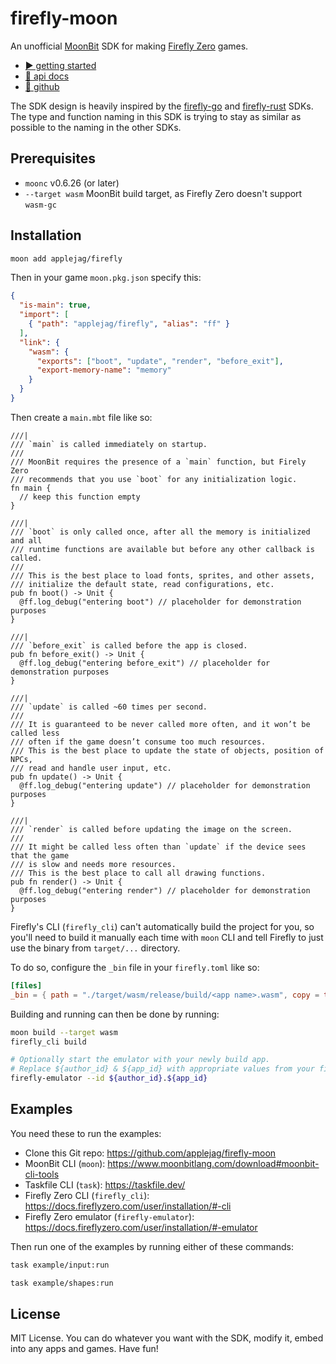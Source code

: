 # firefly-moon

An unofficial [MoonBit](https://www.moonbitlang.com/) SDK for making
[Firefly Zero](https://fireflyzero.com/) games.

* [▶️ getting started](https://docs.fireflyzero.com/dev/getting-started/)
* [📄 api docs](https://mooncakes.io/docs/applejag/firefly)
* [🐰 github](https://github.com/applejag/firefly-moon)

The SDK design is heavily inspired by the [firefly-go](https://github.com/firefly-zero/firefly-go)
and [firefly-rust](https://github.com/firefly-zero/firefly-rust) SDKs.
The type and function naming in this SDK is trying to stay as similar as
possible to the naming in the other SDKs.

## Prerequisites

- `moonc` v0.6.26 (or later)
- `--target wasm` MoonBit build target, as Firefly Zero doesn't support `wasm-gc`

## Installation

```bash
moon add applejag/firefly
```

Then in your game `moon.pkg.json` specify this:

```json
{
  "is-main": true,
  "import": [
    { "path": "applejag/firefly", "alias": "ff" }
  ],
  "link": {
    "wasm": {
      "exports": ["boot", "update", "render", "before_exit"],
      "export-memory-name": "memory"
    }
  }
}
```

Then create a `main.mbt` file like so:

```moonbit
///|
/// `main` is called immediately on startup.
///
/// MoonBit requires the presence of a `main` function, but Firely Zero
/// recommends that you use `boot` for any initialization logic.
fn main {
  // keep this function empty
}

///|
/// `boot` is only called once, after all the memory is initialized and all
/// runtime functions are available but before any other callback is called.
///
/// This is the best place to load fonts, sprites, and other assets,
/// initialize the default state, read configurations, etc.
pub fn boot() -> Unit {
  @ff.log_debug("entering boot") // placeholder for demonstration purposes
}

///|
/// `before_exit` is called before the app is closed.
pub fn before_exit() -> Unit {
  @ff.log_debug("entering before_exit") // placeholder for demonstration purposes
}

///|
/// `update` is called ~60 times per second.
///
/// It is guaranteed to be never called more often, and it won’t be called less
/// often if the game doesn’t consume too much resources.
/// This is the best place to update the state of objects, position of NPCs,
/// read and handle user input, etc.
pub fn update() -> Unit {
  @ff.log_debug("entering update") // placeholder for demonstration purposes
}

///|
/// `render` is called before updating the image on the screen.
///
/// It might be called less often than `update` if the device sees that the game
/// is slow and needs more resources.
/// This is the best place to call all drawing functions.
pub fn render() -> Unit {
  @ff.log_debug("entering render") // placeholder for demonstration purposes
}
```

Firefly's CLI (`firefly_cli`) can't automatically build the project for you,
so you'll need to build it manually each time with `moon` CLI and tell Firefly
to just use the binary from `target/...` directory.

To do so, configure the `_bin` file in your `firefly.toml` like so:

```toml
[files]
_bin = { path = "./target/wasm/release/build/<app name>.wasm", copy = true }
```

Building and running can then be done by running:

```bash
moon build --target wasm
firefly_cli build

# Optionally start the emulator with your newly build app.
# Replace ${author_id} & ${app_id} with appropriate values from your firefly.toml
firefly-emulator --id ${author_id}.${app_id}
```

## Examples

You need these to run the examples:

- Clone this Git repo: <https://github.com/applejag/firefly-moon>
- MoonBit CLI (`moon`): <https://www.moonbitlang.com/download#moonbit-cli-tools>
- Taskfile CLI (`task`): <https://taskfile.dev/>
- Firefly Zero CLI (`firefly_cli`): <https://docs.fireflyzero.com/user/installation/#-cli>
- Firefly Zero emulator (`firefly-emulator`): <https://docs.fireflyzero.com/user/installation/#-emulator>

Then run one of the examples by running either of these commands:

```bash
task example/input:run

task example/shapes:run
```

## License

MIT License. You can do whatever you want with the SDK, modify it,
embed into any apps and games. Have fun!
